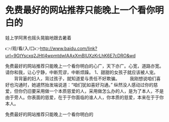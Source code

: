 # 免费最好的网站推荐只能晚上一个看你明白的
娃上学阿黑也摇头晃脑地跟去暑着

👉/观/看/入/口👉http://www.baidu.com/link?url=9GtYscxq2JHtl4wpmtdwIAAxXmBlUXzKrLhK6E7cDRO&wd

免费最好的网站推荐只能晚上一个看你明白的心广，天下亦广。心宽，道路亦宽。请你和我，让心宁静，中断荒谬，中断烦躁。
	1、甜甜的女孩子就应该被人宠。
　　背背篓的妇人，背过孩子，就知道爱与责任不好欺骗。
　　我刚想说咱们喜好也沟通时，她遽然抬发端说道：“咱们犹如喜好沟通。”
纵然没人感动过你的慈爱，但你仍旧要采用做一个本质慈爱的人，采用做怎么办的人，是为了本人，不是由于旁人。你表面的慈爱，在于于你面临的谁人人，你本质的慈爱，本来在于于你本人。

免费最好的网站推荐只能晚上一个看你明白的
